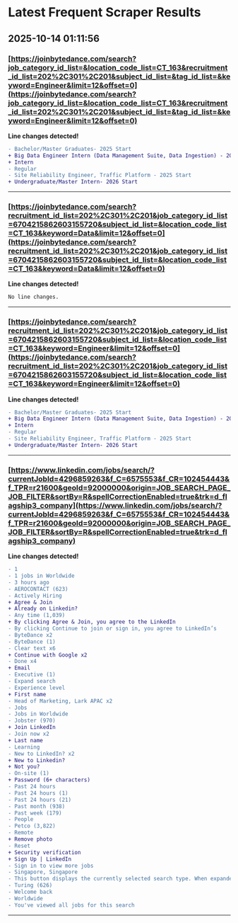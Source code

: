 # Latest Frequent Scraper Results

## 2025-10-14 01:11:56

### [https://joinbytedance.com/search?job_category_id_list=&location_code_list=CT_163&recruitment_id_list=202%2C301%2C201&subject_id_list=&tag_id_list=&keyword=Engineer&limit=12&offset=0](https://joinbytedance.com/search?job_category_id_list=&location_code_list=CT_163&recruitment_id_list=202%2C301%2C201&subject_id_list=&tag_id_list=&keyword=Engineer&limit=12&offset=0)

**Line changes detected!**

```diff
- Bachelor/Master Graduates- 2025 Start
+ Big Data Engineer Intern (Data Management Suite, Data Ingestion) - 2026 Start (BS/MS)
+ Intern
- Regular
- Site Reliability Engineer, Traffic Platform - 2025 Start
+ Undergraduate/Master Intern- 2026 Start
```

---
### [https://joinbytedance.com/search?recruitment_id_list=202%2C301%2C201&job_category_id_list=6704215862603155720&subject_id_list=&location_code_list=CT_163&keyword=Data&limit=12&offset=0](https://joinbytedance.com/search?recruitment_id_list=202%2C301%2C201&job_category_id_list=6704215862603155720&subject_id_list=&location_code_list=CT_163&keyword=Data&limit=12&offset=0)

**Line changes detected!**

```diff
No line changes.
```

---
### [https://joinbytedance.com/search?recruitment_id_list=202%2C301%2C201&job_category_id_list=6704215862603155720&subject_id_list=&location_code_list=CT_163&keyword=Engineer&limit=12&offset=0](https://joinbytedance.com/search?recruitment_id_list=202%2C301%2C201&job_category_id_list=6704215862603155720&subject_id_list=&location_code_list=CT_163&keyword=Engineer&limit=12&offset=0)

**Line changes detected!**

```diff
- Bachelor/Master Graduates- 2025 Start
+ Big Data Engineer Intern (Data Management Suite, Data Ingestion) - 2026 Start (BS/MS)
+ Intern
- Regular
- Site Reliability Engineer, Traffic Platform - 2025 Start
+ Undergraduate/Master Intern- 2026 Start
```

---
### [https://www.linkedin.com/jobs/search/?currentJobId=4296859263&f_C=6575553&f_CR=102454443&f_TPR=r21600&geoId=92000000&origin=JOB_SEARCH_PAGE_JOB_FILTER&sortBy=R&spellCorrectionEnabled=true&trk=d_flagship3_company](https://www.linkedin.com/jobs/search/?currentJobId=4296859263&f_C=6575553&f_CR=102454443&f_TPR=r21600&geoId=92000000&origin=JOB_SEARCH_PAGE_JOB_FILTER&sortBy=R&spellCorrectionEnabled=true&trk=d_flagship3_company)

**Line changes detected!**

```diff
- 1
- 1 jobs in Worldwide
- 3 hours ago
- AEROCONTACT (623)
- Actively Hiring
+ Agree & Join
+ Already on Linkedin?
- Any time (1,039)
+ By clicking Agree & Join, you agree to the LinkedIn
- By clicking Continue to join or sign in, you agree to LinkedIn’s
- ByteDance x2
- ByteDance (1)
- Clear text x6
+ Continue with Google x2
- Done x4
+ Email
- Executive (1)
- Expand search
- Experience level
+ First name
- Head of Marketing, Lark APAC x2
- Jobs
- Jobs in Worldwide
- Jobster (970)
+ Join LinkedIn
- Join now x2
+ Last name
- Learning
- New to LinkedIn? x2
+ New to Linkedin?
+ Not you?
- On-site (1)
+ Password (6+ characters)
- Past 24 hours
- Past 24 hours (1)
- Past 24 hours (21)
- Past month (938)
- Past week (179)
- People
- Petco (3,822)
- Remote
+ Remove photo
- Reset
+ Security verification
+ Sign Up | LinkedIn
- Sign in to view more jobs
- Singapore, Singapore
- This button displays the currently selected search type. When expanded it provides a list of search options that will switch the search inputs to match the current selection.
- Turing (626)
- Welcome back
- Worldwide
- You've viewed all jobs for this search
```

---
